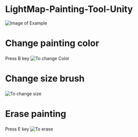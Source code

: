 # LightMap-Painting-Tool-Unity
 
![Image of Example](https://github.com/Louis1351/LightMap-Painting-Tool-Unity/blob/master/Images/Example1.PNG)

# Change painting color<h3>
 Press B key
![To change Color](https://github.com/Louis1351/LightMap-Painting-Tool-Unity/blob/master/GIFs/Example1.gif)
 
 # Change size brush<h3>
![To change size](https://github.com/Louis1351/LightMap-Painting-Tool-Unity/blob/master/GIFs/Example3.gif)

# Erase painting<h3>
 Press E key
![To erase](https://github.com/Louis1351/LightMap-Painting-Tool-Unity/blob/master/GIFs/Example2.gif)
